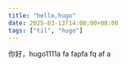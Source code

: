 ```yaml
---
title: "hello,hugo"
date: 2025-03-13T14:00:00+08:00
tags: ["til", "hugo"]
---
```

你好，hugo1111a fa fapfa fq af a 